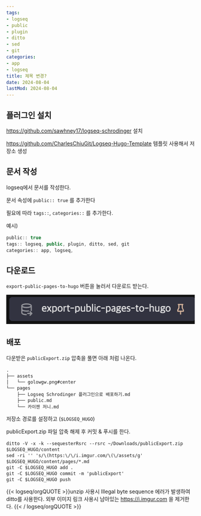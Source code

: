 ```yaml
---
tags:
- logseq
- public
- plugin
- ditto
- sed
- git
categories:
- app
- logseq
title: 제목 변경?
date: 2024-08-04
lastMod: 2024-08-04
---
```







## 플러그인 설치

https://github.com/sawhney17/logseq-schrodinger 설치

https://github.com/CharlesChiuGit/Logseq-Hugo-Template 템플릿 사용해서 저장소 생성



## 문서 작성

logseq에서 문서를 작성한다.

문서 속성에 `public:: true` 를 추가한다

필요에 따라 `tags::`, `categories::` 를 추가한다.

예시)

```typescript
public:: true
tags:: logseq, public, plugin, ditto, sed, git
categories:: app, logseq,
```



## 다운로드

`export-public-pages-to-hugo` 버튼을 눌러서 다운로드 받는다.

![export](/assets/golowgw.png#center)





## 배포

다운받은 `publicExport.zip` 압축을 풀면 아래 처럼 나온다.

```
.
├── assets
│   └── golowgw.png#center
└── pages
    ├── Logseq Schrodinger 플러그인으로 배포하기.md
    ├── public.md
    └── 카이젠 저니.md
```



저장소 경로를 설정하고 (`$LOGSEQ_HUGO`)

publicExport.zip 파일 압축 해제 후 커밋 & 푸시를 한다.

```shell
ditto -V -x -k --sequesterRsrc --rsrc ~/Downloads/publicExport.zip $LOGSEQ_HUGO/content
sed -ri '' 's/\(https:\/\/i.imgur.com/\(\/assets/g' $LOGSEQ_HUGO/content/pages/*.md
git -C $LOGSEQ_HUGO add .
git -C $LOGSEQ_HUGO commit -m 'publicExport'
git -C $LOGSEQ_HUGO push
```



{{< logseq/orgQUOTE >}}unzip 사용시 Illegal byte sequence 에러가 발생하여 ditto를 사용한다.
외부 이미지 링크 사용시 남아있는 https://i.imgur.com 을 제거한다.
{{< / logseq/orgQUOTE >}}












